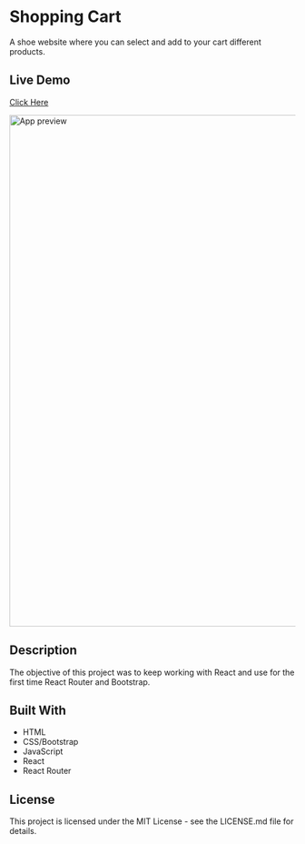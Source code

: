 # Shopping Cart

A shoe website where you can select and add to your cart different products.

## Live Demo

[Click Here](https://camsz27.github.io/shopping-cart/)

<img src="./src/preview.gif" width="900" alt="App preview"/>

## Description

The objective of this project was to keep working with React and use for the first time React Router and Bootstrap.

## Built With

- HTML
- CSS/Bootstrap
- JavaScript
- React
- React Router

## License

This project is licensed under the MIT License - see the LICENSE.md file for details.
